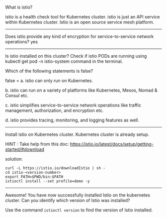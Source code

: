 What is istio?

istio is a health check tool for Kubernetes cluster.
istio is just an API service within Kubernetes cluster.
Istio is an open source service mesh platform.

---

Does istio provide any kind of encryption for service-to-service network operations?
yes

---
Is istio installed on this cluster?
Check if istio PODs are running using kubectl get pod -n istio-system command in the terminal.

Which of the following statements is false?

false = a. istio can only run on Kubernetes.

b. istio can run on a variety of platforms like Kubernetes, Mesos, Nomad & Consul etc.

c. istio simplifies service-to-service network operations like traffic management, authorization, and encryption etc.

d. istio provides tracing, monitoring, and logging features as well.

---

Install istio on Kubernetes cluster.
Kubernetes cluster is already setup.


HINT : Take help from this doc: https://istio.io/latest/docs/setup/getting-started/#download

solution:

```
curl -L https://istio.io/downloadIstio | sh -
cd istio-<version-number>
export PATH=$PWD/bin:$PATH
istioctl install --set profile=demo -y
```
---

Awesome! You have now successfully installed Istio on the kubernetes cluster. Can you identify which version of Istio was installed?

Use the command `istioctl version` to find the version of Istio installed.

